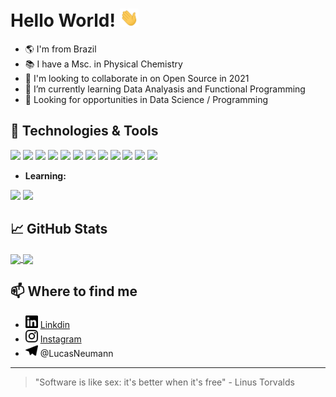 # Hello World! <img src="https://raw.githubusercontent.com/neumann-mlucas/neumann-mlucas/master/wave.gif" width="30px">
- :earth_americas: I'm from Brazil
- :books: I have a Msc. in Physical Chemistry
- :telescope: I'm looking to collaborate in on Open Source in 2021
- :seedling: I’m currently learning Data Analyasis and Functional Programming
- :eyes: Looking for opportunities in Data Science / Programming

## :wrench: Technologies & Tools

![](https://img.shields.io/badge/OS-Linux-informational?style=flat&logo=linux&logoColor=white&color=2bbc8a)
![](https://img.shields.io/badge/Editor-Vim-informational?style=flat&logo=Vim&logoColor=white&color=2bbc8a)
![](https://img.shields.io/badge/Shell-Zsh-informational?style=flat&logo=gnu-bash&logoColor=white&color=2bbc8a)
![](https://img.shields.io/bdge/-Zsh-informational?style=flat&logo=gnu-bash&logoColor=white&color=2bbc8a)
![](https://img.shields.io/badge/Code-Python-informational?style=flat&logo=python&logoColor=white&color=2bbc8a)
![](https://img.shields.io/badge/Code-Julia-informational?style=flat&logo=julia&logoColor=white&color=2bbc8a)
![](https://img.shields.io/badge/Code-JavaScript-informational?style=flat&logo=javascript&logoColor=white&color=2bbc8a)
![](https://img.shields.io/badge/Tools-Pandas-informational?style=flat&logo=pandas&logoColor=white&color=2bbc8a)
![](https://img.shields.io/badge/Tools-Flask-informational?style=flat&logo=flask&logoColor=white&color=2bbc8a)
![](https://img.shields.io/badge/Tools-PostgreSQL-informational?style=flat&logo=postgresql&logoColor=white&color=2bbc8a)
![](https://img.shields.io/badge/Tools-Git-informational?style=flat&logo=git&logoColor=white&color=2bbc8a)
![](https://img.shields.io/badge/Tools-Docker-informational?style=flat&logo=docker&logoColor=white&color=2bbc8a)

- **Learning:**

![](https://img.shields.io/badge/Code-Haskell-informational?style=flat&logo=Haskell&logoColor=white&color=2bbc8a) 
![](https://img.shields.io/badge/Tools-PyTorch-informational?style=flat&logo=pytorch&logoColor=white&color=2bbc8a)

## :chart_with_upwards_trend: GitHub Stats

<a href="https://github.com/neumann-mlucas/neumann-mlucas">
  <img align="center" src="https://github-readme-stats.vercel.app/api/top-langs/?username=neumann-mlucas&hide=shell,html&line_height=32" />
</a>
<a href="https://github.com/neumann-mlucas/neumann-mlucas">
  <img align="center" src="https://github-readme-stats.vercel.app/api?username=neumann-mlucas&show_icons=true&line_height=33&custom_title=Lucas's GitHub Stats&include_all_commits=true  alt="Lucas's GitHub Stats" />
</a>

## :mailbox: Where to find me
- <img src=https://raw.githubusercontent.com/neumann-mlucas/neumann-mlucas/master/linkedin.svg width="20px"> [Linkdin](https://www.linkedin.com/in/lucas-mneumann/)
- <img src=https://raw.githubusercontent.com/neumann-mlucas/neumann-mlucas/master/instagram.svg width="20px"> [Instagram](https://www.instagram.com/neumannlucas/)
- <img src=https://raw.githubusercontent.com/neumann-mlucas/neumann-mlucas/master/telegram.svg width="20px"> @LucasNeumann

---

> "Software is like sex: it's better when it's free" - Linus Torvalds



<!--
**neumann-mlucas/neumann-mlucas** is a ✨ _special_ ✨ repository because its `README.md` (this file) appears on your GitHub profile.
[![HitCount](http://hits.dwyl.com/neumann-mlucas/neumann-mlucas.svg)](http://hits.dwyl.com/neumann-mlucas/neumann-mlucas)

## &#x270d; Blog & Writing
TBA

####  You can also find me on [![LinkedIn][1]][2].
[1]: https://raw.githubusercontent.com/neumann-mlucas/neumann-mlucas/master/linkedin-3-16.png
[2]: https://www.linkedin.com/in/lucas-mneumann/
